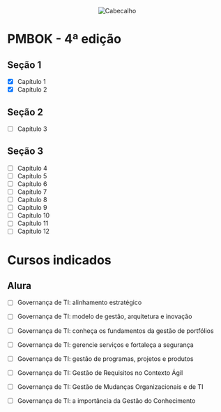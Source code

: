 <div align="center">

![Cabecalho](https://flaky-ivory-grouse.myfilebase.com/ipfs/Qme2EzW4jZERSL9Upua5ienSYZNZPtEfqLnx269FY9EMiv)

</div>

# PMBOK - 4ª edição

## Seção 1
- [x] Capítulo 1
- [x] Capítulo 2
## Seção 2
- [ ] Capítulo 3
## Seção 3
- [ ] Capítulo 4
- [ ] Capítulo 5
- [ ] Capítulo 6
- [ ] Capítulo 7
- [ ] Capítulo 8
- [ ] Capítulo 9
- [ ] Capítulo 10
- [ ] Capítulo 11
- [ ] Capítulo 12

# Cursos indicados

## Alura
- [ ] Governança de TI: alinhamento estratégico
- [ ] Governança de TI: modelo de gestão, arquitetura e inovação
- [ ] Governança de TI: conheça os fundamentos da gestão de portfólios
- [ ] Governança de TI: gerencie serviços e fortaleça a segurança
- [ ] Governança de TI: gestão de programas, projetos e produtos
- [ ] Governança de TI: Gestão de Requisitos no Contexto Ágil
- [ ] Governança de TI: Gestão de Mudanças Organizacionais e de TI
- [ ] Governança de TI: a importância da Gestão do Conhecimento

 
